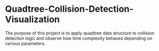 # Quadtree-Collision-Detection-Visualization
The purpose of this project is to apply quadtree data structure to collision detection logic and observe how time complexity behaves depending on various parameters.
